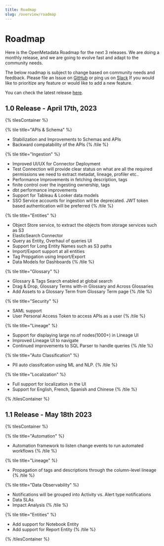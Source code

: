 ```yaml
---
title: Roadmap
slug: /overview/roadmap
---
```


# Roadmap

Here is the OpenMetadata Roadmap for the next 3 releases. We are doing a monthly release, and we are going to evolve fast
and adapt to the community needs.

The below roadmap is subject to change based on community needs and feedback. Please file an Issue on [GitHub](https://github.com/open-metadata/OpenMetadata/issues) 
or ping us on [Slack](https://slack.open-metadata.org/) If you would like to prioritize any feature or would like to add a new feature.

You can check the latest release [here](/overview/releases).


## 1.0 Release - April 17th, 2023

{% tilesContainer %}

{% tile title="APIs & Schema" %}
- Stabilization and Improvements to Schemas and APIs
- Backward compatability of the APIs
{% /tile %}

{% tile title="Ingestion" %}
- Improved UI/UX for Connector Deployment
- Test Connection will provide clear status on what are all the required permissions we need to extract metadat, lineage, profiler etc..
- Performance Improvements in fetching description, tags
- finite control over the ingesting ownership, tags
- dbt performance improvements
- Support for Tableau & Looker data models
- SSO Service accounts for ingestion will be deprecated. JWT token based authentication will be preferred
{% /tile %}

{% tile title="Entities" %}
- Object Store service, to extract the objects from storage services such as S3
- ElasticSearch Connector
- Query as Entity, Overhaul of queries UI
- Support for Long Entity Names such as S3 paths
- Import/Export support at all entities
- Tag Propgation using Import/Export
- Data Models for Dashboards
{% /tile %}

{% tile title="Glossary" %}
- Glossary & Tags Search enabled at global search
- Drag & Drop, Glossary Terms with-in Glossary and Across Glossaries
- Add Assets to a Glossary Term from Glossary Term page
{% /tile %}

{% tile title="Security" %}
- SAML support
- User Personal Access Token to access APIs as a user
{% /tile %}

{% tile title="Lineage" %}
- Support for displaying large no.of nodes(1000+) in Lineage UI
- Improved Lineage UI to navigate
- Continued improvements to SQL Parser to handle queries
{% /tile %}

{% tile title="Auto Classification" %}
- PII auto classifcation using ML and NLP.
{% /tile %}

{% tile title="Localization" %}
- Full support for localization in the UI
- Support for English, French, Spanish and Chinese
{% /tile %}

{% /tilesContainer %}


## 1.1 Release - May 18th 2023

{% tilesContainer %}

{% tile title="Automation" %}
- Automation framework to listen change events to run automated workflows
{% /tile %}

{% tile title="Lineage" %}
- Propagation of tags and descriptions through the column-level lineage
{% /tile %}

{% tile title="Data Observability" %}
- Notifications will be grouped into Activity vs. Alert type notifications
- Data SLAs
- Impact Analysis
{% /tile %}

{% tile title="Entities" %}
- Add support for Notebook Entity
- Add support for Report Entity
{% /tile %}

{% /tilesContainer %}
